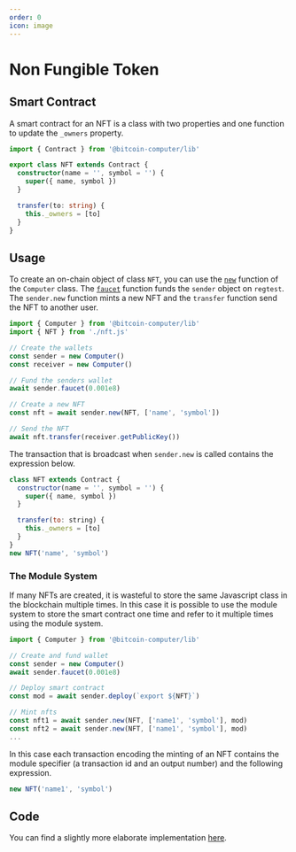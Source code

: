 ```yaml
---
order: 0
icon: image
---
```


# Non Fungible Token

## Smart Contract

A smart contract for an NFT is a class with two properties and one function to update the `_owners` property.

```ts
import { Contract } from '@bitcoin-computer/lib'

export class NFT extends Contract {
  constructor(name = '', symbol = '') {
    super({ name, symbol })
  }

  transfer(to: string) {
    this._owners = [to]
  }
}
```

## Usage

To create an on-chain object of class `NFT`, you can use the [`new`](./API/new.md) function of the `Computer` class. The [`faucet`](./API/faucet.md) function funds the `sender` object on `regtest`. The `sender.new` function mints a new NFT and the `transfer` function send the NFT to another user.

```ts
import { Computer } from '@bitcoin-computer/lib'
import { NFT } from './nft.js'

// Create the wallets
const sender = new Computer()
const receiver = new Computer()

// Fund the senders wallet
await sender.faucet(0.001e8)

// Create a new NFT
const nft = await sender.new(NFT, ['name', 'symbol'])

// Send the NFT
await nft.transfer(receiver.getPublicKey())
```

The transaction that is broadcast when `sender.new` is called contains the expression below.

```js
class NFT extends Contract {
  constructor(name = '', symbol = '') {
    super({ name, symbol })
  }

  transfer(to: string) {
    this._owners = [to]
  }
}
new NFT('name', 'symbol')
```

### The Module System

If many NFTs are created, it is wasteful to store the same Javascript class in the blockchain multiple times. In this case it is possible to use the module system to store the smart contract one time and refer to it multiple times using the module system.

```ts
import { Computer } from '@bitcoin-computer/lib'

// Create and fund wallet
const sender = new Computer()
await sender.faucet(0.001e8)

// Deploy smart contract
const mod = await sender.deploy(`export ${NFT}`)

// Mint nfts
const nft1 = await sender.new(NFT, ['name1', 'symbol'], mod)
const nft2 = await sender.new(NFT, ['name1', 'symbol'], mod)
...
```

In this case each transaction encoding the minting of an NFT contains the module specifier (a transaction id and an output number) and the following expression.

```js
new NFT('name1', 'symbol')
```

## Code

You can find a slightly more elaborate implementation [here](https://github.com/bitcoin-computer/monorepo/tree/main/packages/TBC721#readme).
